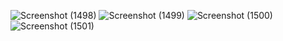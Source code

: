 ![Screenshot (1498)](https://user-images.githubusercontent.com/95959359/209571283-0b6a2195-9071-4c3c-bdf4-2208d657893d.png)
![Screenshot (1499)](https://user-images.githubusercontent.com/95959359/209571194-e1c037fc-7b1b-43db-ba0c-0e7366c26b09.png)
![Screenshot (1500)](https://user-images.githubusercontent.com/95959359/209571199-64a2a574-f483-427a-af02-746f98ff17e3.png)
![Screenshot (1501)](https://user-images.githubusercontent.com/95959359/209571201-7aeb62a9-8190-4cc8-80bc-786fe53a106a.png)

